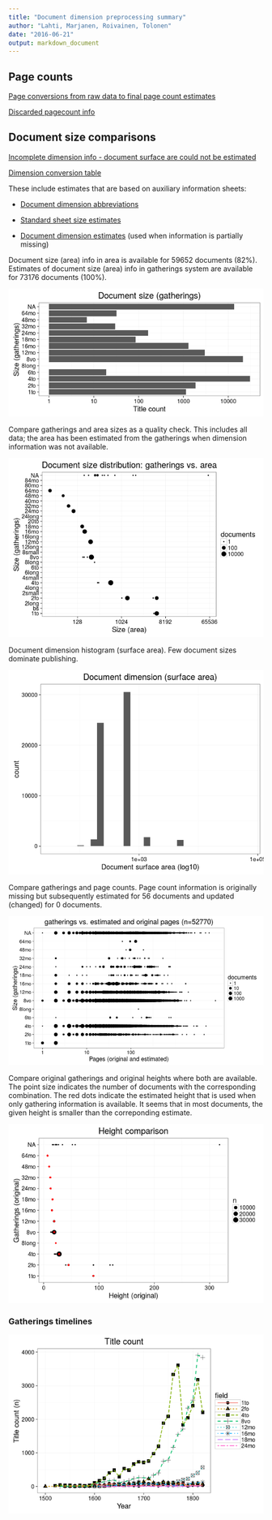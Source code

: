 ```yaml
---
title: "Document dimension preprocessing summary"
author: "Lahti, Marjanen, Roivainen, Tolonen"
date: "2016-06-21"
output: markdown_document
---
```



## Page counts

[Page conversions from raw data to final page count estimates](output.tables/pagecount_conversion_nontrivial.csv)

<!--[Page conversions from raw data to final page count estimates with volume info](output.tables/page_conversion_table_full.csv)-->

[Discarded pagecount info](output.tables/pagecount_discarded.csv)



## Document size comparisons

[Incomplete dimension info - document surface are could not be estimated](output.tables/physical_dimension_incomplete.csv)

[Dimension conversion table](output.tables/conversions_physical_dimension.csv)


These include estimates that are based on auxiliary information sheets:

  * [Document dimension abbreviations](https://github.com/rOpenGov/bibliographica/blob/master/inst/extdata/document_size_abbreviations.csv)

  * [Standard sheet size estimates](https://github.com/rOpenGov/bibliographica/blob/master/inst/extdata/sheetsizes.csv)

  * [Document dimension estimates](https://github.com/rOpenGov/bibliographica/blob/master/inst/extdata/documentdimensions.csv) (used when information is partially missing)


  
<!--[Discarded dimension info](output.tables/dimensions_discarded.csv)-->

Document size (area) info in area is available for 59652 documents (82%). Estimates of document size (area) info in gatherings system are available for 73176 documents (100%). 

![plot of chunk summarysize](figure/summarysize-1.png)


Compare gatherings and area sizes as a quality check. This includes all data; the area has been estimated from the gatherings when dimension information was not available.

![plot of chunk summarysizecomp](figure/summarysizecomp-1.png)

Document dimension histogram (surface area). Few document sizes dominate publishing.

![plot of chunk summary-surfacearea](figure/summary-surfacearea-1.png)


Compare gatherings and page counts. Page count information is originally missing but subsequently estimated for 56 documents and updated (changed) for 0 documents. 


![plot of chunk summarypagecomp](figure/summarypagecomp-1.png)

Compare original gatherings and original heights where both are available. The point size indicates the number of documents with the corresponding combination. The red dots indicate the estimated height that is used when only gathering information is available. It seems that in most documents, the given height is smaller than the correponding estimate.

![plot of chunk summarysizevalidation](figure/summarysizevalidation-1.png)

### Gatherings timelines

![plot of chunk papercompbyformat](figure/papercompbyformat-1.png)

<!--

## Average page counts (only works in CERL now)

Multi-volume documents average page counts are given per volume.


|doc.dimension |mean.pages.singlevol |median.pages.singlevol | n.singlevol| mean.pages.multivol| median.pages.multivol| n.multivol| mean.pages.issue| median.pages.issue| n.issue|
|:-------------|:--------------------|:----------------------|-----------:|-------------------:|---------------------:|----------:|----------------:|------------------:|-------:|
|2fo           |NA                   |NA                     |        1791|                  NA|                    NA|         NA|               NA|                 NA|      72|
|4to           |NA                   |NA                     |       30561|                  NA|                    NA|         NA|               NA|                 NA|   30572|
|6to           |NA                   |NA                     |          18|                  NA|                    NA|         NA|               NA|                 NA|       1|
|8long         |NA                   |NA                     |           1|                  NA|                    NA|         NA|               NA|                 NA|      NA|
|8vo           |NA                   |NA                     |       21436|                   1|                     1|         23|                1|                  1|       9|
|12mo          |NA                   |NA                     |        2991|                 NaN|                    NA|          4|              NaN|                 NA|       1|
|16mo          |NA                   |NA                     |        1296|                  NA|                    NA|         NA|               NA|                 NA|      NA|
|18mo          |NA                   |NA                     |          86|                  NA|                    NA|         NA|               NA|                 NA|      NA|
|24mo          |NA                   |NA                     |         163|                  NA|                    NA|         NA|               NA|                 NA|      NA|
|32mo          |NA                   |NA                     |          30|                  NA|                    NA|         NA|               NA|                 NA|      NA|
|48mo          |NA                   |NA                     |           7|                  NA|                    NA|         NA|               NA|                 NA|      NA|
|64mo          |NA                   |NA                     |          32|                  NA|                    NA|         NA|               NA|                 NA|      NA|
|NA            |NA                   |NA                     |       13482|                   1|                     1|         33|                1|                  1|      18|
|1to           |NA                   |NA                     |          NA|                  NA|                    NA|         NA|               NA|                 NA|    1134|


![plot of chunk summarypagecountsmulti2](figure/summarypagecountsmulti2-1.png)


## Average document dimensions 

Here we use the original data only:

![plot of chunk summaryavedimstime](figure/summaryavedimstime-1.png)




Only the most frequently occurring gatherings are listed here:


|gatherings.original |mean.width |median.width | mean.height| median.height|  n|
|:-------------------|:----------|:------------|-----------:|-------------:|--:|
|4to                 |NA         |NA           |          20|            20|  2|
|8vo                 |NA         |NA           |          16|            16|  3|

-->
